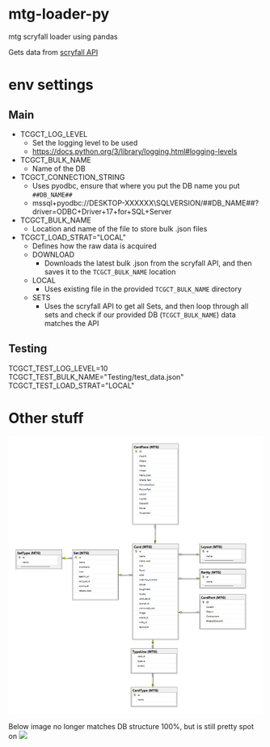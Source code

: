 # mtg-loader-py
mtg scryfall loader using pandas

Gets data from [scryfall API](https://scryfall.com/docs/api)

# env settings
## Main
- TCGCT_LOG_LEVEL
    - Set the logging level to be used
    - https://docs.python.org/3/library/logging.html#logging-levels
- TCGCT_BULK_NAME
    - Name of the DB
- TCGCT_CONNECTION_STRING
    - Uses pyodbc, ensure that where you put the DB name you put `##DB_NAME##` 
    - mssql+pyodbc://DESKTOP-XXXXXX\SQLVERSION/##DB_NAME##?driver=ODBC+Driver+17+for+SQL+Server
- TCGCT_BULK_NAME
    - Location and name of the file to store bulk .json files
- TCGCT_LOAD_STRAT="LOCAL"
    - Defines how the raw data is acquired
    - DOWNLOAD
        - Downloads the latest bulk .json from the scryfall API, and then saves it to the `TCGCT_BULK_NAME` location
    - LOCAL
        - Uses existing file in the provided `TCGCT_BULK_NAME` directory
    - SETS
        - Uses the scryfall API to get all Sets, and then loop through all sets and check if our provided DB (`TCGCT_BULK_NAME`) data matches the API

## Testing
TCGCT_TEST_LOG_LEVEL=10
TCGCT_TEST_BULK_NAME="Testing/test_data.json"
TCGCT_TEST_LOAD_STRAT="LOCAL"

# Other stuff
![](docs_assets/dbs.png)


Below image no longer matches DB structure 100%, but is still pretty spot on
![](doc_assets/card_to_table_old.png)